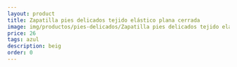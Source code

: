 ```yaml
---
layout: product
title: Zapatilla pies delicados tejido elástico plana cerrada 
image: img/productos/pies-delicados/Zapatilla pies delicados tejido elástico plana cerrada =26 =azul =beig =negro.webp
price: 26 
tags: azul 
description: beig 
order: 0
---
```

